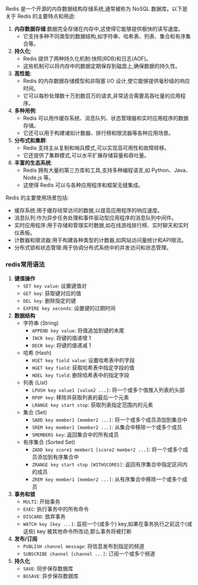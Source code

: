 Redis 是一个开源的内存数据结构存储系统,通常被称为 NoSQL 数据库。以下是关于 Redis 的主要特点和用途:

1. **内存数据存储**:数据完全存储在内存中,这使得它能够提供极快的读写速度。
   - 它支持多种不同类型的数据结构,如字符串、哈希表、列表、集合和有序集合等。
2. **持久化**:
   - Redis 提供了两种持久化机制:快照(RDB)和日志(AOF)。
   - 这些机制可以将内存中的数据定期保存到磁盘上,确保数据的持久性。
3. **高性能**:
   - Redis 的内存数据存储模型和非阻塞 I/O 设计,使它能够提供毫秒级的响应时间。
   - 它可以每秒处理数十万到数百万的请求,非常适合需要高吞吐量的应用程序。
4. **多种用例**:
   - Redis 可以用作缓存系统、消息队列、状态管理器和实时应用程序的数据存储。
   - 它还可以用于构建诸如计数器、排行榜和限流器等各种应用场景。
5. **分布式和集群**:
   - Redis 支持主从复制和哨兵模式,可以实现高可用性和故障转移。
   - 它还提供了集群模式,可以水平扩展存储容量和吞吐量。
6. **丰富的生态系统**:
   - Redis 拥有大量的第三方库和工具,支持多种编程语言,如 Python、Java、Node.js 等。
   - 这使得 Redis 可以与各种应用程序和框架无缝集成。

Redis 的主要使用场景包括:

- 缓存系统:用于缓存经常访问的数据,以提高应用程序的响应速度。
- 消息队列:作为异步任务处理和事件驱动型应用程序的消息队列中间件。
- 实时应用程序:用于存储和管理实时数据,如在线游戏排行榜、实时聊天和实时仪表板。
- 计数器和限流器:用于构建各种类型的计数器,如网站访问量统计和API限流。
- 分布式锁和状态管理:用于协调分布式系统中的并发访问和状态管理。



### redis常用语法

1. **键值操作**
   - `SET key value`: 设置键值对
   - `GET key`: 获取键对应的值
   - `DEL key`: 删除指定的键
   - `EXPIRE key seconds`: 设置键的过期时间
2. **数据结构**
   - 字符串 (String)
     - `APPEND key value`: 将值追加到键的末尾
     - `INCR key`: 将键的值递增 1
     - `DECR key`: 将键的值递减 1
   - 哈希 (Hash)
     - `HSET key field value`: 设置哈希表中的字段
     - `HGET key field`: 获取哈希表中指定字段的值
     - `HDEL key field`: 删除哈希表中的指定字段
   - 列表 (List)
     - `LPUSH key value1 [value2 ...]`: 将一个或多个值推入列表的头部
     - `RPOP key`: 移除并获取列表的最后一个元素
     - `LRANGE key start stop`: 获取列表指定范围内的元素
   - 集合 (Set)
     - `SADD key member1 [member2 ...]`: 将一个或多个成员添加到集合中
     - `SREM key member1 [member2 ...]`: 从集合中移除一个或多个成员
     - `SMEMBERS key`: 返回集合中的所有成员
   - 有序集合 (Sorted Set)
     - `ZADD key score1 member1 [score2 member2 ...]`: 将一个或多个成员添加到有序集合中
     - `ZRANGE key start stop [WITHSCORES]`: 返回有序集合中指定区间内的成员
     - `ZREM key member1 [member2 ...]`: 从有序集合中移除一个或多个成员
3. **事务和锁**
   - `MULTI`: 开始事务
   - `EXEC`: 执行事务中的所有命令
   - `DISCARD`: 放弃事务
   - `WATCH key [key ...]`: 监视一个(或多个) key,如果在事务执行之前这个(或这些) key 被其他命令所改动,那么事务将被打断
4. **发布/订阅**
   - `PUBLISH channel message`: 将信息发布到指定的频道
   - `SUBSCRIBE channel [channel ...]`: 订阅一个或多个频道
5. **持久化**
   - `SAVE`: 同步保存数据库
   - `BGSAVE`: 异步保存数据库